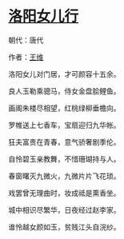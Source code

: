 # [洛阳女儿行](http://so.gushiwen.org/view_5551.aspx)

朝代：唐代

作者：[王维](http://so.gushiwen.org/author_515.aspx)

洛阳女儿对门居，才可颜容十五余。

良人玉勒乘骢马，侍女金盘脍鲤鱼。

画阁朱楼尽相望，红桃绿柳垂檐向。

罗帷送上七香车，宝扇迎归九华帐。

狂夫富贵在青春，意气骄奢剧季伦。

自怜碧玉亲教舞，不惜珊瑚持与人。

春窗曙灭九微火，九微片片飞花琐。

戏罢曾无理曲时，妆成祗是熏香坐。

城中相识尽繁华，日夜经过赵李家。

谁怜越女颜如玉，贫贱江头自浣纱。

